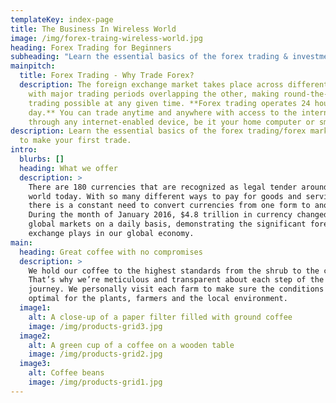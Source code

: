 ```yaml
---
templateKey: index-page
title: The Business In Wireless World
image: /img/forex-traing-wireless-world.jpg
heading: Forex Trading for Beginners
subheading: "Learn the essential basics of the forex trading & investment  "
mainpitch:
  title: Forex Trading - Why Trade Forex?
  description: The foreign exchange market takes place across different time zones
    with major trading periods overlapping the other, making round-the-clock
    trading possible at any given time. **Forex trading operates 24 hours a
    day.** You can trade anytime and anywhere with access to the internet
    through any internet-enabled device, be it your home computer or smartphone.
description: Learn the essential basics of the forex trading/forex market, how
  to make your first trade.
intro:
  blurbs: []
  heading: What we offer
  description: >
    There are 180 currencies that are recognized as legal tender around the
    world today. With so many different ways to pay for goods and services,
    there is a constant need to convert currencies from one form to another.
    During the month of January 2016, $4.8 trillion in currency changed hands in
    global markets on a daily basis, demonstrating the significant foreign
    exchange plays in our global economy.
main:
  heading: Great coffee with no compromises
  description: >
    We hold our coffee to the highest standards from the shrub to the cup.
    That’s why we’re meticulous and transparent about each step of the coffee’s
    journey. We personally visit each farm to make sure the conditions are
    optimal for the plants, farmers and the local environment.
  image1:
    alt: A close-up of a paper filter filled with ground coffee
    image: /img/products-grid3.jpg
  image2:
    alt: A green cup of a coffee on a wooden table
    image: /img/products-grid2.jpg
  image3:
    alt: Coffee beans
    image: /img/products-grid1.jpg
---
```

